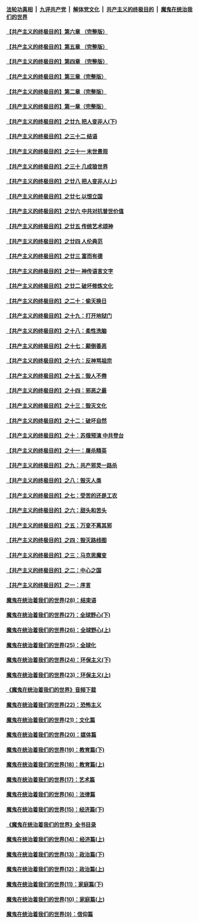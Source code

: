 ####  [法轮功真相](../../../../basic/blob/master/README.md?t=07060602) &nbsp;|&nbsp; [九评共产党](../../../../9ping.md/blob/master/README.md?t=07060602) &nbsp;|&nbsp; [解体党文化](../../../../jtdwh.md/blob/master/README.md?t=07060602)  &nbsp;|&nbsp; [共产主义的终极目的](../../../../gczydzjmd.md/blob/master/README.md?t=07060602) &nbsp;|&nbsp; [魔鬼在统治我们的世界](../../../../mgztzwmdsj.md/blob/master/README.md?t=07060602) 

#### [【共产主义的终极目的】第六章 （完整版）](../pages/nsc422/n11428913.md?t=07060602) 

#### [【共产主义的终极目的】第五章 （完整版）](../pages/nsc422/n11428912.md?t=07060602) 

#### [【共产主义的终极目的】第四章 （完整版）](../pages/nsc422/n11428907.md?t=07060602) 

#### [【共产主义的终极目的】第三章（完整版）](../pages/nsc422/n11428848.md?t=07060602) 

#### [【共产主义的终极目的】第二章（完整版）](../pages/nsc422/n11428831.md?t=07060602) 

#### [【共产主义的终极目的】第一章（完整版）](../pages/nsc422/n11417651.md?t=07060602) 

#### [【共产主义的终极目的】之廿九 把人变非人(下)](../pages/nsc422/n11344140.md?t=07060602) 

#### [【共产主义的终极目的】之三十二 结语](../pages/nsc422/n11360535.md?t=07060602) 

#### [【共产主义的终极目的】之三十一 末世景观](../pages/nsc422/n11351129.md?t=07060602) 

#### [【共产主义的终极目的】之三十 几成狼世界](../pages/nsc422/n11348280.md?t=07060602) 

#### [【共产主义的终极目的】之廿八 把人变非人(上)](../pages/nsc422/n11340492.md?t=07060602) 

#### [【共产主义的终极目的】之廿七 以恨立国](../pages/nsc422/n11336944.md?t=07060602) 

#### [【共产主义的终极目的】之廿六 中共对抗普世价值](../pages/nsc422/n11324785.md?t=07060602) 

#### [【共产主义的终极目的】之廿五 传统艺术颂神](../pages/nsc422/n11296396.md?t=07060602) 

#### [【共产主义的终极目的】之廿四 人伦典范](../pages/nsc422/n11296397.md?t=07060602) 

#### [【共产主义的终极目的】之廿三 富而有德](../pages/nsc422/n11283598.md?t=07060602) 

#### [【共产主义的终极目的】之廿一 神传语言文字](../pages/nsc422/n11263265.md?t=07060602) 

#### [【共产主义的终极目的】之廿二 破坏修炼文化](../pages/nsc422/n11245728.md?t=07060602) 

#### [【共产主义的终极目的】之二十：偷天换日](../pages/nsc422/n11238846.md?t=07060602) 

#### [【共产主义的终极目的】之十九：打开地狱门](../pages/nsc422/n11206376.md?t=07060602) 

#### [【共产主义的终极目的】之十八：柔性洗脑](../pages/nsc422/n11199994.md?t=07060602) 

#### [【共产主义的终极目的】之十七：颠倒善恶](../pages/nsc422/n11179782.md?t=07060602) 

#### [【共产主义的终极目的】之十六：反神骂祖宗](../pages/nsc422/n11166798.md?t=07060602) 

#### [【共产主义的终极目的】之十五：毁人不倦](../pages/nsc422/n11166792.md?t=07060602) 

#### [【共产主义的终极目的】之十四：邪恶之最](../pages/nsc422/n11150249.md?t=07060602) 

#### [【共产主义的终极目的】之十三：毁灭文化](../pages/nsc422/n11135227.md?t=07060602) 

#### [【共产主义的终极目的】之十二：破坏自然](../pages/nsc422/n11135214.md?t=07060602) 

#### [【共产主义的终极目的】之十：苏俄预演 中共登台](../pages/nsc422/n11118424.md?t=07060602) 

#### [【共产主义的终极目的】之十一：屠杀精英](../pages/nsc422/n11118442.md?t=07060602) 

#### [【共产主义的终极目的】之九：共产邪灵一路杀](../pages/nsc422/n11114139.md?t=07060602) 

#### [【共产主义的终极目的】之八：毁灭人类](../pages/nsc422/n11108503.md?t=07060602) 

#### [【共产主义的终极目的】之七：受苦的还是工农](../pages/nsc422/n11101809.md?t=07060602) 

#### [【共产主义的终极目的】之六：甜头和苦头](../pages/nsc422/n11096971.md?t=07060602) 

#### [【共产主义的终极目的】之五：万变不离其邪](../pages/nsc422/n11091285.md?t=07060602) 

#### [【共产主义的终极目的】之四：毁灭路线图](../pages/nsc422/n11086284.md?t=07060602) 

#### [【共产主义的终极目的】之三：马克思魔变](../pages/nsc422/n11061941.md?t=07060602) 

#### [【共产主义的终极目的】之二：中心之国](../pages/nsc422/n11047728.md?t=07060602) 

#### [【共产主义的终极目的】之一：序言](../pages/nsc422/n11086077.md?t=07060602) 

#### [魔鬼在统治着我们的世界(28)：结束语](../pages/nsc422/n10936246.md?t=07060602) 

#### [魔鬼在统治着我们的世界(27)：全球野心(下)](../pages/nsc422/n10928319.md?t=07060602) 

#### [魔鬼在统治着我们的世界(26)：全球野心(上)](../pages/nsc422/n10900318.md?t=07060602) 

#### [魔鬼在统治着我们的世界(25)：全球化](../pages/nsc422/n10788205.md?t=07060602) 

#### [魔鬼在统治着我们的世界(24)：环保主义(下)](../pages/nsc422/n10695307.md?t=07060602) 

#### [魔鬼在统治着我们的世界(23)：环保主义(上)](../pages/nsc422/n10688613.md?t=07060602) 

#### [《魔鬼在统治着我们的世界》音频下载](../pages/nsc422/n10635553.md?t=07060602) 

#### [魔鬼在统治着我们的世界(22)：恐怖主义](../pages/nsc422/n10614727.md?t=07060602) 

#### [魔鬼在统治着我们的世界(21)：文化篇](../pages/nsc422/n10597706.md?t=07060602) 

#### [魔鬼在统治着我们的世界(20)：媒体篇](../pages/nsc422/n10586579.md?t=07060602) 

#### [魔鬼在统治着我们的世界(19)：教育篇(下)](../pages/nsc422/n10564808.md?t=07060602) 

#### [魔鬼在统治着我们的世界(18)：教育篇(上)](../pages/nsc422/n10526970.md?t=07060602) 

#### [魔鬼在统治着我们的世界(17)：艺术篇](../pages/nsc422/n10499093.md?t=07060602) 

#### [魔鬼在统治着我们的世界(16)：法律篇](../pages/nsc422/n10485969.md?t=07060602) 

#### [魔鬼在统治着我们的世界(15)：经济篇(下)](../pages/nsc422/n10469975.md?t=07060602) 

#### [《魔鬼在统治着我们的世界》全书目录](../pages/nsc422/n10464261.md?t=07060602) 

#### [魔鬼在统治着我们的世界(14)：经济篇(上)](../pages/nsc422/n10457370.md?t=07060602) 

#### [魔鬼在统治着我们的世界(13)：政治篇(下)](../pages/nsc422/n10448270.md?t=07060602) 

#### [魔鬼在统治着我们的世界(12)：政治篇(上)](../pages/nsc422/n10444576.md?t=07060602) 

#### [魔鬼在统治着我们的世界(11)：家庭篇(下)](../pages/nsc422/n10440961.md?t=07060602) 

#### [魔鬼在统治着我们的世界(10)：家庭篇(上)](../pages/nsc422/n10435448.md?t=07060602) 

#### [魔鬼在统治着我们的世界(9)：信仰篇](../pages/nsc422/n10432159.md?t=07060602) 

